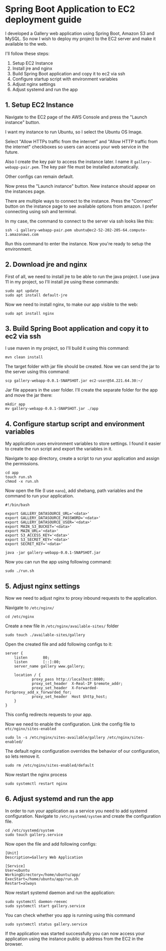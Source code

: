 # Spring Boot Application to EC2 deployment guide

I developed a Gallery web application using Spring Boot, Amazon S3 and MySQL. So now I wish to deploy my project to the EC2 server and make it available to the web.

I'll follow these steps:
1. Setup EC2 Instance
2. Install jre and nginx
3. Build Spring Boot application and copy it to ec2 via ssh
4. Configure startup script with environment variables
5. Adjust nginx settings
6. Adjust systemd and run the app


## 1. Setup EC2 Instance

Navigate to the EC2 page of the AWS Console and press the "Launch instance" button.

I want my instance to run Ubuntu, so I select the Ubuntu OS Image.

Select "Allow HTTPs traffic from the internet" and "Allow HTTP traffic from the internet" checkboxes so users can access your web service in the future.

Also I create the key pair to access the instance later. I name it `gallery-webapp-pair.pem`. The key pair file must be installed automatically.

Other configs can remain default.

Now press the "Launch instance" button. New instance should appear on the instances page.

There are multiple ways to connect to the instance. Press the "Connect" button on the instance page to see available options from amazon. I prefer connecting using ssh and terminal.

In my case, the command to connect to the server via ssh looks like this:
```
ssh -i gallery-webapp-pair.pem ubuntu@ec2-52-202-205-64.compute-1.amazonaws.com
```

Run this command to enter the instance. Now you're ready to setup the environment.

## 2. Download jre and nginx

First of all, we need to install jre to be able to run the java project. I use java 11 in my project, so I'll install jre using these commands:
```
sudo apt update
sudo apt install default-jre
```
Now we need to install nginx, to make our app visible to the web:
```
sudo apt install nginx
```

## 3. Build Spring Boot application and copy it to ec2 via ssh

I use maven in my project, so I'll build it using this command:
```
mvn clean install
```
The target folder with jar file should be created. Now we can send the jar to the server using this command:
```
scp gallery-webapp-0.0.1-SNAPSHOT.jar ec2-user@54.221.64.30:~/
```
Jar file appears in the user folder. I'll create the separate folder for the app and move the jar there:
```
mkdir app
mv gallery-webapp-0.0.1-SNAPSHOT.jar ./app
```

## 4. Configure startup script and environment variables

My application uses environment variables to store settings. I found it easier to create the run script and export the variables in it.

Navigate to app directory, create a script to run your application and assign the permissions.
```
cd app
touch run.sh
chmod -x run.sh
```
Now open the file (I use `nano`), add shebang, path variables and the command to run your application.
```
#!/bin/bash

export GALLERY_DATASOURCE_URL='<data>'
export GALLERY_DATASOURCE_PASSWORD='<data>'
export GALLERY_DATASOURCE_USER='<data>'
export MAIN_S3_BUCKET='<data>'
export MAIN_URL='<data>'
export S3_ACCESS_KEY='<data>'
export S3_SECRET_KEY='<data>'
export SECRET_KEY='<data>'

java -jar gallery-webapp-0.0.1-SNAPSHOT.jar
```

Now you can run the app using following command:
```
sudo ./run.sh
```

## 5. Adjust nginx settings

Now we need to adjust nginx to proxy inbound requests to the application.

Navigate to `/etc/nginx/`
```
cd /etc/nginx
```

Create a new file in `/etc/nginx/available-sites/` folder
```
sudo touch ./available-sites/gallery
```

Open the created file and add following configs to it:
```
server {
    listen       80;
    listen       [::]:80;
    server_name gallery www.gallery;
    
    location / {
            proxy_pass http://localhost:8080;
            proxy_set_header  X-Real-IP $remote_addr;
            proxy_set_header  X-Forwarded-For$proxy_add_x_forwarded_for;
            proxy_set_header  Host $http_host;
    }
}
```
This config redirects requests to your app.

Now we need to enable the configuration.
Link the config file to `etc/nginx/sites-enabled`
```
sudo ln -s /etc/nginx/sites-available/gallery /etc/nginx/sites-enabled/
```

The default nginx configuration overrides the behavior of our configuration, so lets remove it.
```
sudo rm /etc/nginx/sites-enabled/default
```

Now restart the nginx process
```
sudo systemctl restart nginx
```

## 6. Adjust systemd and run the app

In order to run your application as a service you need to add systemd configuration. Navigate to `/etc/systemd/system` and create the configuration file.
```
cd /etc/systemd/system
sudo touch gallery.service
```

Now open the file and add following configs:
```
[Unit]
Description=Gallery Web Application

[Service]
User=ubuntu
WorkingDirectory=/home/ubuntu/app/
ExecStart=/home/ubuntu/app/run.sh
Restart=always
```

Now restart systemd daemon and run the application:
```
sudo systemctl daemon-reexec
sudo systemctl start gallery.service
```

You can check whether you app is running using this command
```
sudo systemctl status gallery.service
```

If the application was started successfully you can now access your application using the instance public ip address from the EC2 in the browser.
